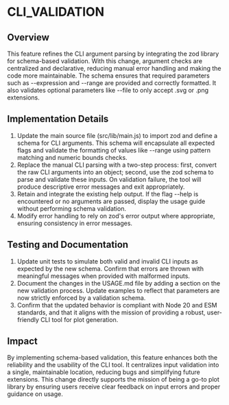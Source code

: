 # CLI_VALIDATION

## Overview
This feature refines the CLI argument parsing by integrating the zod library for schema-based validation. With this change, argument checks are centralized and declarative, reducing manual error handling and making the code more maintainable. The schema ensures that required parameters such as --expression and --range are provided and correctly formatted. It also validates optional parameters like --file to only accept .svg or .png extensions.

## Implementation Details
1. Update the main source file (src/lib/main.js) to import zod and define a schema for CLI arguments. This schema will encapsulate all expected flags and validate the formatting of values like --range using pattern matching and numeric bounds checks.
2. Replace the manual CLI parsing with a two-step process: first, convert the raw CLI arguments into an object; second, use the zod schema to parse and validate these inputs. On validation failure, the tool will produce descriptive error messages and exit appropriately.
3. Retain and integrate the existing help output. If the flag --help is encountered or no arguments are passed, display the usage guide without performing schema validation.
4. Modify error handling to rely on zod's error output where appropriate, ensuring consistency in error messages.

## Testing and Documentation
1. Update unit tests to simulate both valid and invalid CLI inputs as expected by the new schema. Confirm that errors are thrown with meaningful messages when provided with malformed inputs.
2. Document the changes in the USAGE.md file by adding a section on the new validation process. Update examples to reflect that parameters are now strictly enforced by a validation schema.
3. Confirm that the updated behavior is compliant with Node 20 and ESM standards, and that it aligns with the mission of providing a robust, user-friendly CLI tool for plot generation.

## Impact
By implementing schema-based validation, this feature enhances both the reliability and the usability of the CLI tool. It centralizes input validation into a single, maintainable location, reducing bugs and simplifying future extensions. This change directly supports the mission of being a go-to plot library by ensuring users receive clear feedback on input errors and proper guidance on usage.